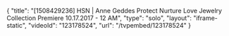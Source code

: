 {
    "title": "[1508429236] HSN | Anne Geddes Protect Nurture Love Jewelry Collection Premiere 10.17.2017 - 12 AM",
    "type": "solo",
    "layout": "iframe-static",
    "videoId": "123178524",
    "url": "\/tvpembed\/123178524"
}